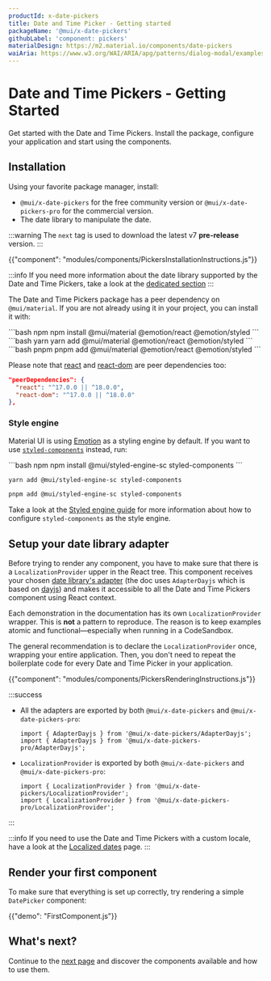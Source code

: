 ```yaml
---
productId: x-date-pickers
title: Date and Time Picker - Getting started
packageName: '@mui/x-date-pickers'
githubLabel: 'component: pickers'
materialDesign: https://m2.material.io/components/date-pickers
waiAria: https://www.w3.org/WAI/ARIA/apg/patterns/dialog-modal/examples/datepicker-dialog/
---
```


# Date and Time Pickers - Getting Started

<p class="description">Get started with the Date and Time Pickers. Install the package, configure your application and start using the components.</p>

## Installation

Using your favorite package manager, install:

- `@mui/x-date-pickers` for the free community version or `@mui/x-date-pickers-pro` for the commercial version.
- The date library to manipulate the date.

<!-- #default-branch-switch -->

:::warning
The `next` tag is used to download the latest v7 **pre-release** version.
:::

{{"component": "modules/components/PickersInstallationInstructions.js"}}

:::info
If you need more information about the date library supported by the Date and Time Pickers,
take a look at the [dedicated section](/x/react-date-pickers/#date-library)
:::

The Date and Time Pickers package has a peer dependency on `@mui/material`.
If you are not already using it in your project, you can install it with:

<codeblock storageKey="package-manager">
```bash npm
npm install @mui/material @emotion/react @emotion/styled
```
```bash yarn
yarn add @mui/material @emotion/react @emotion/styled
```
```bash pnpm
pnpm add @mui/material @emotion/react @emotion/styled
```
</codeblock>

<!-- #react-peer-version -->

Please note that [react](https://www.npmjs.com/package/react) and [react-dom](https://www.npmjs.com/package/react-dom) are peer dependencies too:

```json
"peerDependencies": {
  "react": "^17.0.0 || ^18.0.0",
  "react-dom": "^17.0.0 || ^18.0.0"
},
```

### Style engine

Material UI is using [Emotion](https://emotion.sh/docs/introduction) as a styling engine by default. If you want to use [`styled-components`](https://styled-components.com/) instead, run:

<codeblock storageKey="package-manager">
```bash npm
npm install @mui/styled-engine-sc styled-components
```

```bash yarn
yarn add @mui/styled-engine-sc styled-components
```

```bash pnpm
pnpm add @mui/styled-engine-sc styled-components
```

</codeblock>

Take a look at the [Styled engine guide](/material-ui/integrations/styled-components/) for more information about how to configure `styled-components` as the style engine.

## Setup your date library adapter

Before trying to render any component, you have to make sure that there is a `LocalizationProvider` upper in the React tree.
This component receives your chosen [date library's adapter](https://mui.com/x/react-date-pickers/#date-library) (the doc uses `AdapterDayjs` which is based on [dayjs](https://day.js.org/)) and makes it accessible to all the Date and Time Pickers component using React context.

Each demonstration in the documentation has its own `LocalizationProvider` wrapper.
This is **not** a pattern to reproduce.
The reason is to keep examples atomic and functional—especially when running in a CodeSandbox.

The general recommendation is to declare the `LocalizationProvider` once, wrapping your entire application.
Then, you don't need to repeat the boilerplate code for every Date and Time Picker in your application.

{{"component": "modules/components/PickersRenderingInstructions.js"}}

:::success

- All the adapters are exported by both `@mui/x-date-pickers` and `@mui/x-date-pickers-pro`:

  ```tsx
  import { AdapterDayjs } from '@mui/x-date-pickers/AdapterDayjs';
  import { AdapterDayjs } from '@mui/x-date-pickers-pro/AdapterDayjs';
  ```

- `LocalizationProvider` is exported by both `@mui/x-date-pickers` and `@mui/x-date-pickers-pro`:

  ```tsx
  import { LocalizationProvider } from '@mui/x-date-pickers/LocalizationProvider';
  import { LocalizationProvider } from '@mui/x-date-pickers-pro/LocalizationProvider';
  ```

:::

:::info
If you need to use the Date and Time Pickers with a custom locale, have a look at the [Localized dates](/x/react-date-pickers/adapters-locale/) page.
:::

## Render your first component

To make sure that everything is set up correctly, try rendering a simple `DatePicker` component:

{{"demo": "FirstComponent.js"}}

## What's next?

Continue to the [next page](/x/react-date-pickers/base-concepts/) and discover the components available and how to use them.
